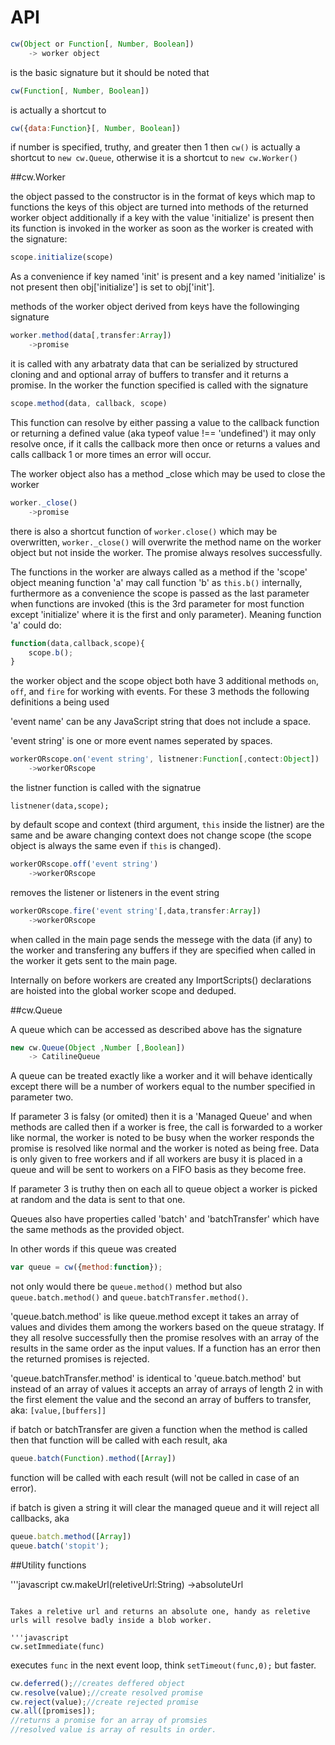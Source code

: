 API
===

```javascript
cw(Object or Function[, Number, Boolean])
	-> worker object
```

is the basic signature but it should be noted that

```javascript
cw(Function[, Number, Boolean])
```

is actually a shortcut to

```javascript
cw({data:Function}[, Number, Boolean])
```

if number is specified, truthy, and greater then 1 then `cw()` is actually a shortcut to `new cw.Queue`,
otherwise it is a shortcut to `new cw.Worker()`

##cw.Worker

the object passed to the constructor is in the format of keys which map to functions
the keys of this object are turned into methods of the returned worker object
additionally if a key with the value 'initialize' is present then its function is
invoked in the worker as soon as the worker is created with the signature:

```javascript
scope.initialize(scope)
```

As a convenience if key named
'init' is present and a key named 'initialize' is not present then obj['initialize']
is set to obj['init'].

methods of the worker object derived from keys have the followinging signature

```javascript
worker.method(data[,transfer:Array])
	->promise
```

it is called with any arbatraty data that can be serialized by structured cloning
and and optional array of buffers to transfer and it returns a promise. 
In the worker the function specified is called with the signature

```javascript
scope.method(data, callback, scope)
```

This function can resolve by either passing a value to the callback function or returning a defined value (aka typeof value !== 'undefined')
it may only resolve once, if it calls the callback more then once or returns a values and calls callback 1 or more times an error will occur.

The worker object also has a method _close which may be used to close the worker

```javascript
worker._close()
	->promise
```

there is also a shortcut function of `worker.close()` which may be overwritten, 
`worker._close()` will overwrite the method name on the worker object but not inside the worker.
The promise always resolves successfully.

The functions in the worker are always called as a method if the 'scope' object meaning 
function 'a' may call function 'b' as `this.b()` internally, furthermore as a convenience
the scope is passed as the last parameter when functions are invoked (this is the 3rd parameter for most function except 
'initialize' where it is the first and only parameter). Meaning function 'a' could do:

```javascript
function(data,callback,scope){
	scope.b();
}
```

the worker object and the scope object both have 3 additional methods
`on`, `off`, and `fire` for working with events. For these 3 methods the following definitions a being used

'event name' can be any JavaScript string that does not include a space.

'event string' is one or more event names seperated by spaces.

```javascript
workerORscope.on('event string', listnener:Function[,contect:Object])
	->workerORscope
```

the listner function is called with the signatrue

```
listnener(data,scope);
```

by default scope and context (third argument, `this` inside the listner) are the same
and be aware changing context does not change scope (the scope object is always the same
even if `this` is changed).

```javascript
workerORscope.off('event string')
	->workerORscope
```

removes the listener or listeners in the event string

```javascript
workerORscope.fire('event string'[,data,transfer:Array])
	->workerORscope
```

when called in the main page sends the messege with the data (if any) to the worker
and transfering any buffers if they are specified when called in the worker it gets sent
to the main page.

Internally on before workers are created any ImportScripts() declarations are hoisted into the global worker scope and 
deduped.

##cw.Queue

A queue which can be accessed as described above has the signature

```javascript
new cw.Queue(Object ,Number [,Boolean])
	-> CatilineQueue
```

A queue can be treated exactly like a worker and it will behave identically except
there will be a number of workers equal to the number specified in parameter two.

If parameter 3 is falsy (or omited) then it is a 'Managed Queue' and when methods are called
then if a worker is free, the call is forwarded to a worker like normal, the worker is
noted to be busy when the worker responds the promise is resolved like normal and the worker is noted as being free.
Data is only given to free workers and if all workers are busy it is placed in a queue and will be
sent to workers on a FIFO basis as they become free.

If parameter 3 is truthy then on each all to queue object a worker is picked at random and the data is sent to that one.

Queues also have properties called 'batch' and 'batchTransfer' which have the same methods as the provided object.

In other words if this queue was created

```javascript
var queue = cw({method:function});
```

not only would there be `queue.method()` method but also `queue.batch.method()` and `queue.batchTransfer.method()`.

'queue.batch.method' is like queue.method except it takes an array of values and divides them among the workers
based on the queue stratagy. If they all resolve successfully then the promise resolves with an array of the results in the same order as the input values.
If a function has an error then the returned promises is rejected.

'queue.batchTransfer.method' is identical to 'queue.batch.method' but instead of an array of values
it accepts an array of arrays of length 2 in with the first element the value and the second an array of buffers to transfer, aka: `[value,[buffers]]`

if batch or batchTransfer are given a function when the method is called then that function will be called with each result, aka

```javascript
queue.batch(Function).method([Array])
```

function will be called with each result (will not be called in case of an error).

if batch is given a string it will clear the managed queue and it will reject all callbacks, aka 


```javascript
queue.batch.method([Array])
queue.batch('stopit');
```

##Utility functions

'''javascript
cw.makeUrl(reletiveUrl:String)
	->absoluteUrl
```

Takes a reletive url and returns an absolute one, handy as reletive urls will resolve badly inside a blob worker.

'''javascript
cw.setImmediate(func)
```

executes `func` in the next event loop, think `setTimeout(func,0);` but faster.

```javascript
cw.deferred();//creates deffered object
cw.resolve(value);//create resolved promise
cw.reject(value);//create rejected promise
cw.all([promises]);
//returns a promise for an array of promsies
//resolved value is array of results in order.
```
